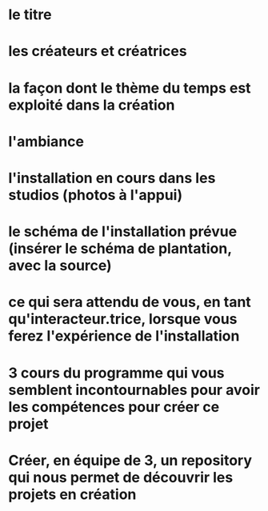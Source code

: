 # le titre
# les créateurs et créatrices
# la façon dont le thème du temps est exploité dans la création
# l'ambiance
# l'installation en cours dans les studios (photos à l'appui)
# le schéma de l'installation prévue (insérer le schéma de plantation, avec la source)
# ce qui sera attendu de vous, en tant qu'interacteur.trice, lorsque vous ferez l'expérience de l'installation
# 3 cours du programme qui vous semblent incontournables pour avoir les compétences pour créer ce projet
# Créer, en équipe de 3, un repository qui nous permet de découvrir les projets en création
